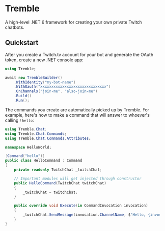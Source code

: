 # Tremble

A high-level .NET 6 framework for creating your own private Twitch chatbots.

## Quickstart

After you create a Twitch.tv account for your bot and generate the OAuth token, create a new .NET console app:

```csharp
using Tremble;

await new TrembleBuilder()
    .WithIdentity("my-bot-name")
    .WithOauth("xxxxxxxxxxxxxxxxxxxxxxxxxxxxxx")
    .OnChannels("join-me", "also-join-me")
    .Build()
    .Run();
```

The commands you create are automatically picked up by Tremble.
For example, here's how to make a command that will answer to whoever's calling ```!hello```:

```csharp
using Tremble.Chat;
using Tremble.Chat.Commands;
using Tremble.Chat.Commands.Attributes;

namespace HelloWorld;

[Command("hello")]
public class HelloCommand : Command
{
    private readonly TwitchChat _twitchChat;

    // Important modules will get injected through constructor
    public HelloCommand(TwitchChat twitchChat)
    {
        _twitchChat = twitchChat;
    }

    public override void Execute(in CommandInvocation invocation)
    {
        _twitchChat.SendMessage(invocation.ChannelName, $"Hello, {invocation.Sender.Name}!");
    }
}
```
